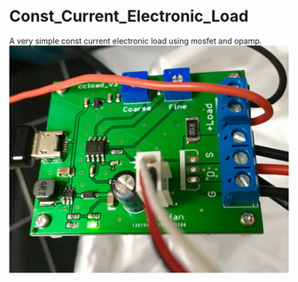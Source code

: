# Const_Current_Electronic_Load
A very simple const current electronic load using mosfet and opamp.  
![image](image/pcb1.jpg)
